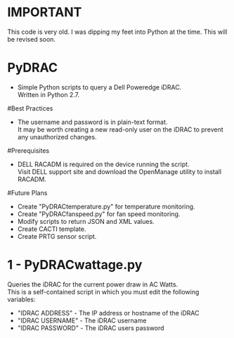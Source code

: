 # IMPORTANT
This code is very old. I was dipping my feet into Python at the time. This will be revised soon.

# PyDRAC
- Simple Python scripts to query a Dell Poweredge iDRAC.  
  Written in Python 2.7.

#Best Practices
- The username and password is in plain-text format.  
  It may be worth creating a new read-only user on the iDRAC to prevent any unauthorized changes.

#Prerequisites
- DELL RACADM is required on the device running the script.  
  Visit DELL support site and download the OpenManage utility to install RACADM.  

#Future Plans
- Create "PyDRACtemperature.py" for temperature monitoring.
- Create "PyDRACfanspeed.py" for fan speed monitoring.
- Modify scripts to return JSON and XML values.
- Create CACTI template.
- Create PRTG sensor script.

# 1 - PyDRACwattage.py
Queries the iDRAC for the current power draw in AC Watts.  
This is a self-contained script in which you must edit the following variables:  
- "IDRAC ADDRESS" - The IP address or hostname of the iDRAC  
- "IDRAC USERNAME" - The iDRAC username  
- "IDRAC PASSWORD" - The iDRAC users password  



